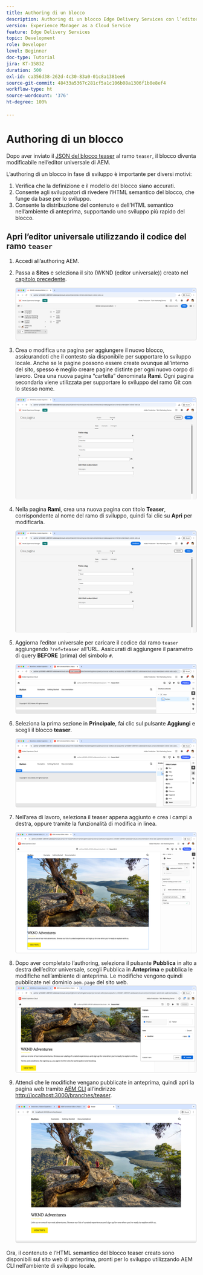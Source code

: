 ```yaml
---
title: Authoring di un blocco
description: Authoring di un blocco Edge Delivery Services con l’editor universale.
version: Experience Manager as a Cloud Service
feature: Edge Delivery Services
topic: Development
role: Developer
level: Beginner
doc-type: Tutorial
jira: KT-15832
duration: 500
exl-id: ca356d38-262d-4c30-83a0-01c8a1381ee6
source-git-commit: 48433a5367c281cf5a1c106b08a1306f1b0e8ef4
workflow-type: ht
source-wordcount: '376'
ht-degree: 100%

---
```


# Authoring di un blocco

Dopo aver inviato il [JSON del blocco teaser](./5-new-block.md) al ramo `teaser`, il blocco diventa modificabile nell’editor universale di AEM.

L’authoring di un blocco in fase di sviluppo è importante per diversi motivi:

1. Verifica che la definizione e il modello del blocco siano accurati.
1. Consente agli sviluppatori di rivedere l’HTML semantico del blocco, che funge da base per lo sviluppo.
1. Consente la distribuzione del contenuto e dell’HTML semantico nell’ambiente di anteprima, supportando uno sviluppo più rapido del blocco.

## Apri l’editor universale utilizzando il codice del ramo `teaser`

1. Accedi all’authoring AEM.
2. Passa a **Sites** e seleziona il sito (WKND (editor universale)) creato nel [capitolo precedente](./2-new-aem-site.md).

   ![AEM Sites](./assets/6-author-block/open-new-site.png)

3. Crea o modifica una pagina per aggiungere il nuovo blocco, assicurandoti che il contesto sia disponibile per supportare lo sviluppo locale. Anche se le pagine possono essere create ovunque all’interno del sito, spesso è meglio creare pagine distinte per ogni nuovo corpo di lavoro. Crea una nuova pagina “cartella” denominata **Rami**. Ogni pagina secondaria viene utilizzata per supportare lo sviluppo del ramo Git con lo stesso nome.

   ![AEM Sites: creare una pagina Rami](./assets/6-author-block/branches-page-3.png)

4. Nella pagina **Rami**, crea una nuova pagina con titolo **Teaser**, corrispondente al nome del ramo di sviluppo, quindi fai clic su **Apri** per modificarla.

   ![AEM Sites: creare una pagina teaser](./assets/6-author-block/teaser-page-3.png)

5. Aggiorna l’editor universale per caricare il codice dal ramo `teaser` aggiungendo `?ref=teaser` all’URL. Assicurati di aggiungere il parametro di query **BEFORE** (prima) del simbolo `#`.

   ![Editor universale: selezionare un ramo teaser](./assets/6-author-block/select-branch.png)

6. Seleziona la prima sezione in **Principale**, fai clic sul pulsante **Aggiungi** e scegli il blocco **teaser**.

   ![Editor universale: aggiungere un blocco](./assets/6-author-block/add-teaser-2.png)

7. Nell’area di lavoro, seleziona il teaser appena aggiunto e crea i campi a destra, oppure tramite la funzionalità di modifica in linea.

   ![Editor universale: authoring di un blocco](./assets/6-author-block/author-block.png)

8. Dopo aver completato l’authoring, seleziona il pulsante **Pubblica** in alto a destra dell’editor universale, scegli Pubblica in **Anteprima** e pubblica le modifiche nell’ambiente di anteprima. Le modifiche vengono quindi pubblicate nel dominio `aem.page` del sito web.
   ![AEM Sites: Pubblicazione o Anteprima](./assets/6-author-block/publish-to-preview.png)

9. Attendi che le modifiche vengano pubblicate in anteprima, quindi apri la pagina web tramite [AEM CLI](./3-local-development-environment.md#install-the-aem-cli) all’indirizzo [http://localhost:3000/branches/teaser](http://localhost:3000/branches/teaser).

   ![Sito locale: Aggiornamento](./assets/6-author-block/preview.png)

Ora, il contenuto e l’HTML semantico del blocco teaser creato sono disponibili sul sito web di anteprima, pronti per lo sviluppo utilizzando AEM CLI nell’ambiente di sviluppo locale.
